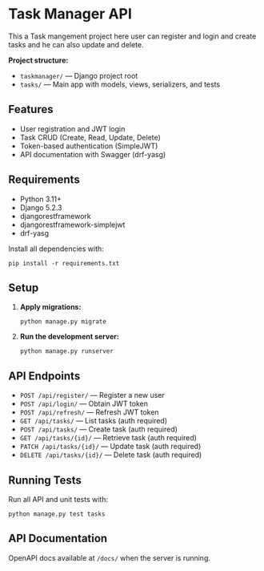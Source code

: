 # Task Manager API

This a Task mangement project here user can register and login and create tasks and he can also update and delete.

**Project structure:**
- `taskmanager/` — Django project root
- `tasks/` — Main app with models, views, serializers, and tests

## Features
- User registration and JWT login
- Task CRUD (Create, Read, Update, Delete)
- Token-based authentication (SimpleJWT)
- API documentation with Swagger (drf-yasg)

## Requirements
- Python 3.11+
- Django 5.2.3
- djangorestframework
- djangorestframework-simplejwt
- drf-yasg

Install all dependencies with:

```
pip install -r requirements.txt
```

## Setup
1. **Apply migrations:**
   ```
   python manage.py migrate
   ```
2. **Run the development server:**
   ```
   python manage.py runserver
   ```

## API Endpoints
- `POST /api/register/` — Register a new user
- `POST /api/login/` — Obtain JWT token
- `POST /api/refresh/` — Refresh JWT token
- `GET /api/tasks/` — List tasks (auth required)
- `POST /api/tasks/` — Create task (auth required)
- `GET /api/tasks/{id}/` — Retrieve task (auth required)
- `PATCH /api/tasks/{id}/` — Update task (auth required)
- `DELETE /api/tasks/{id}/` — Delete task (auth required)

## Running Tests
Run all API and unit tests with:

```
python manage.py test tasks
```

## API Documentation
OpenAPI docs available at `/docs/` when the server is running.


